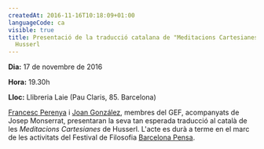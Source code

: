 ```yaml
---
createdAt: 2016-11-16T10:18:09+01:00
languageCode: ca
visible: true
title: Presentació de la traducció catalana de "Meditacions Cartesianes", d'Edmund
  Husserl
---
```


**Dia:** 17 de novembre de 2016

**Hora:** 19.30h

**Lloc:** Llibreria Laie (Pau Claris, 85. Barcelona)

[Francesc Perenya](https://www.grupdestudisfenomenologics.org/ca/node/69) i [Joan González](https://www.grupdestudisfenomenologics.org/ca/node/67), membres del GEF, acompanyats de Josep Monserrat, presentaran la seva tan esperada traducció al català de les _Meditacions Cartesianes_ de Husserl. L'acte es durà a terme en el marc de les activitats del Festival de Filosofia [Barcelona Pensa](https://www.barcelonapensa.cat/Acte:Presentaci%C3%B3_del_llibre_%E2%80%9CMeditacions_cartesianes%E2%80%9D,_d%E2%80%99_Edmund_Husserl).